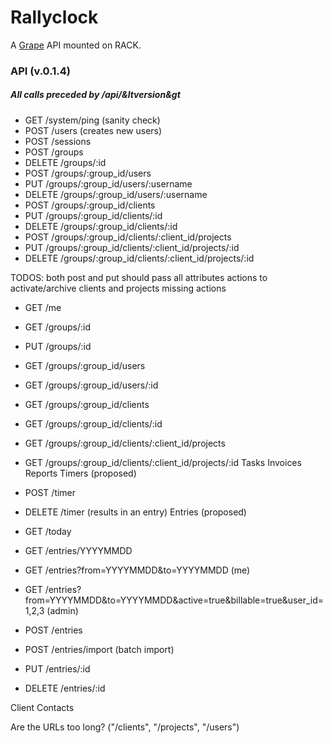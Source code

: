 Rallyclock
==========

A [Grape](http://github.com/intridea/grape) API mounted on RACK.

### API (v.0.1.4)
##### All calls preceded by /api/&ltversion&gt
* GET /system/ping (sanity check)
* POST /users (creates new users)
* POST /sessions
* POST /groups
* DELETE /groups/:id
* POST /groups/:group_id/users
* PUT /groups/:group_id/users/:username
* DELETE /groups/:group_id/users/:username
* POST /groups/:group_id/clients
* PUT /groups/:group_id/clients/:id
* DELETE /groups/:group_id/clients/:id
* POST /groups/:group_id/clients/:client_id/projects
* PUT /groups/:group_id/clients/:client_id/projects/:id
* DELETE /groups/:group_id/clients/:client_id/projects/:id

TODOS:
both post and put should pass all attributes
actions to activate/archive clients and projects
missing actions

  * GET /me
  * GET /groups/:id
  * PUT /groups/:id
  * GET /groups/:group_id/users
  * GET /groups/:group_id/users/:id
  * GET /groups/:group_id/clients
  * GET /groups/:group_id/clients/:id
  * GET /groups/:group_id/clients/:client_id/projects
  * GET /groups/:group_id/clients/:client_id/projects/:id
Tasks
Invoices
Reports
Timers (proposed)

  * POST /timer
  * DELETE /timer (results in an entry)
Entries (proposed)

  * GET /today
  * GET /entries/YYYYMMDD
  * GET /entries?from=YYYYMMDD&to=YYYYMMDD (me)
  * GET /entries?from=YYYYMMDD&to=YYYYMMDD&active=true&billable=true&user_id=1,2,3 (admin)
  * POST /entries
  * POST /entries/import (batch import)
  * PUT /entries/:id
  * DELETE /entries/:id
  
Client Contacts

Are the URLs too long? ("/clients", "/projects", "/users")


